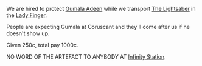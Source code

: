 We are hired to protect [Gumala Adeen](../Characters/NPC/Gumala%20Adeen.md) while we transport [The Lightsaber](The%20Lightsaber.md) in the [Lady Finger](Lady%20Finger.md).

People are expecting Gumala at Coruscant and they'll come after us if he doesn't show up.

Given 250c, total pay 1000c.

NO WORD OF THE ARTEFACT TO ANYBODY AT [Infinity Station](../Places/Infinity%20Station/Infinity%20Station.md).